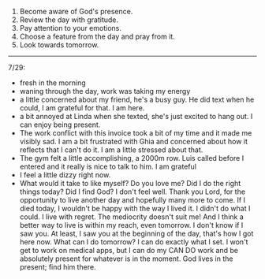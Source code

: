 1. Become aware of God's presence.
2. Review the day with gratitude.
3. Pay attention to your emotions.
4. Choose a feature from the day and pray from it.
5. Look towards tomorrow.

---

7/29:
- fresh in the morning
- waning through the day, work was taking my energy
- a little concerned about my friend, he's a busy guy. He did text when he could, I am grateful for that. I am here.
- a bit annoyed at Linda when she texted, she's just excited to hang out. I can enjoy being present.
- The work conflict with this invoice took a bit of my time and it made me visibly sad. I am a bit frustrated with Ghia and concerned about how it reflects that I can't do it. I am a little stressed about that.
- The gym felt a little accomplishing, a 2000m row. Luis called before I entered and it really is nice to talk to him. I am grateful
- I feel a little dizzy right now. 
- What would it take to like myself?
	Do you love me? Did I do the right things today? Did I find God? I don't feel well.
Thank you Lord, for the opportunity to live another day and hopefully many more to come. If I died today, I wouldn't be happy with the way I lived it. I didn't do what I could. I live with regret.
	The mediocrity doesn't suit me! And I think a better way to live is within my reach, even tomorrow. I don't know if I saw you. At least, I saw you at the beginning of the day, that's how I got here now. 
What can I do tomorrow? I can do exactly what I set. I won't get to work on medical apps, but I can do my CAN DO work and be absolutely present for whatever is in the moment. God lives in the present; find him there.
